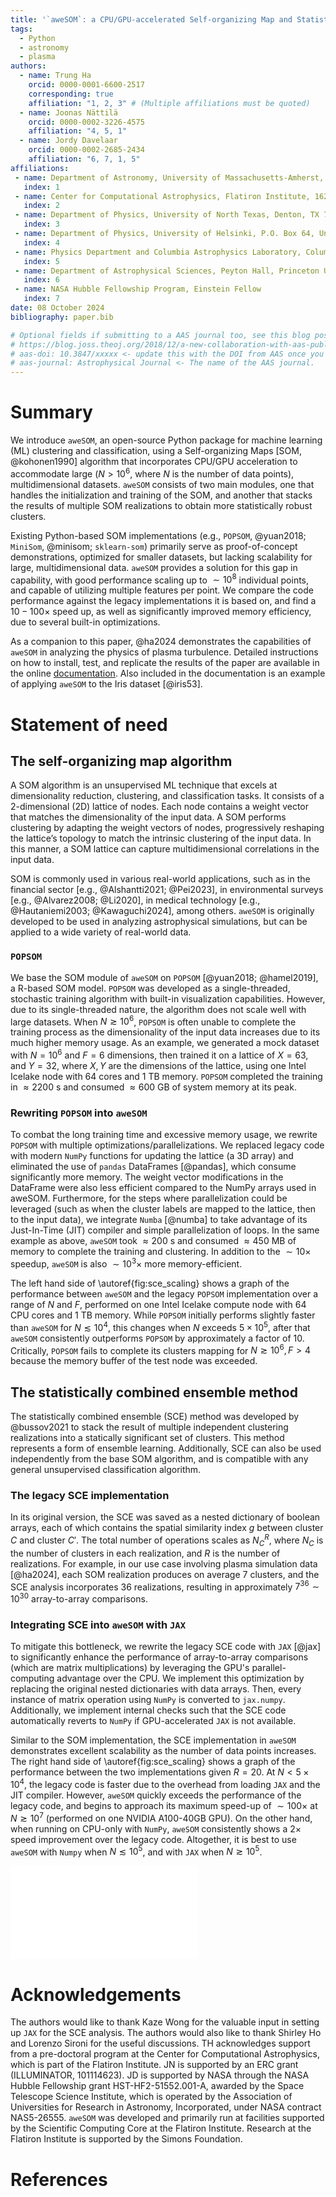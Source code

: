 ```yaml
---
title: '`aweSOM`: a CPU/GPU-accelerated Self-organizing Map and Statistically Combined Ensemble Framework for Machine-learning Clustering Analysis'
tags:
  - Python
  - astronomy
  - plasma
authors:
  - name: Trung Ha
    orcid: 0000-0001-6600-2517
    corresponding: true
    affiliation: "1, 2, 3" # (Multiple affiliations must be quoted)
  - name: Joonas Nättilä
    orcid: 0000-0002-3226-4575
    affiliation: "4, 5, 1"
  - name: Jordy Davelaar
    orcid: 0000-0002-2685-2434
    affiliation: "6, 7, 1, 5"
affiliations:
 - name: Department of Astronomy, University of Massachusetts-Amherst, Amherst, MA 01003, USA
   index: 1
 - name: Center for Computational Astrophysics, Flatiron Institute, 162 Fifth Avenue, New York, NY 10010, USA
   index: 2
 - name: Department of Physics, University of North Texas, Denton, TX 76203, USA
   index: 3
 - name: Department of Physics, University of Helsinki, P.O. Box 64, University of Helsinki, FI-00014, Finland
   index: 4
 - name: Physics Department and Columbia Astrophysics Laboratory, Columbia University, 538 West 120th Street, New York, NY 10027, USA
   index: 5
 - name: Department of Astrophysical Sciences, Peyton Hall, Princeton University, Princeton, NJ 08544, USA
   index: 6
 - name: NASA Hubble Fellowship Program, Einstein Fellow
   index: 7
date: 08 October 2024
bibliography: paper.bib

# Optional fields if submitting to a AAS journal too, see this blog post:
# https://blog.joss.theoj.org/2018/12/a-new-collaboration-with-aas-publishing
# aas-doi: 10.3847/xxxxx <- update this with the DOI from AAS once you know it.
# aas-journal: Astrophysical Journal <- The name of the AAS journal.
---
```


# Summary

We introduce `aweSOM`, an open-source Python package for machine learning (ML) clustering and classification, using a Self-organizing Maps [SOM, @kohonen1990] algorithm that incorporates CPU/GPU acceleration to accommodate large ($N > 10^6$, where $N$ is the number of data points), multidimensional datasets. `aweSOM` consists of two main modules, one that handles the initialization and training of the SOM, and another that stacks the results of multiple SOM realizations to obtain more statistically robust clusters.

Existing Python-based SOM implementations (e.g., `POPSOM`, @yuan2018; `MiniSom`, @minisom; `sklearn-som`) primarily serve as proof-of-concept demonstrations, optimized for smaller datasets, but lacking scalability for large, multidimensional data.
`aweSOM` provides a solution for this gap in capability, with good performance scaling up to $\sim 10^8$ individual points, and capable of utilizing multiple features per point. We compare the code performance against the legacy implementations it is based on, and find a $10 - 100 \times$ speed up, as well as significantly improved memory efficiency, due to several built-in optimizations.

As a companion to this paper, @ha2024 demonstrates the capabilities of `aweSOM` in analyzing the physics of plasma turbulence. Detailed instructions on how to install, test, and replicate the results of the paper are available in the online [documentation](https://awesom.readthedocs.io/en/latest/). Also included in the documentation is an example of applying `aweSOM` to the Iris dataset [@iris53].

# Statement of need

## The self-organizing map algorithm

A SOM algorithm is an unsupervised ML technique that excels at dimensionality reduction, clustering, and classification tasks.
It consists of a 2-dimensional (2D) lattice of nodes. Each node contains a weight vector that matches the dimensionality of the input data. A SOM performs clustering by adapting the weight vectors of nodes, progressively reshaping the lattice’s topology to match the intrinsic clustering of the input data.
In this manner, a SOM lattice can capture multidimensional correlations in the input data.

SOM is commonly used in various real-world applications, such as in the financial sector [e.g., @Alshantti2021; @Pei2023], in environmental surveys [e.g., @Alvarez2008; @Li2020], in medical technology [e.g., @Hautaniemi2003; @Kawaguchi2024], among others. `aweSOM` is originally developed to be used in analyzing astrophysical simulations, but can be applied to a wide variety of real-world data.

### `POPSOM`

We base the SOM module of `aweSOM` on `POPSOM` [@yuan2018; @hamel2019], a R-based SOM model. `POPSOM` was developed as a single-threaded, stochastic training algorithm with built-in visualization capabilities. However, due to its single-threaded nature, the algorithm does not scale well with large datasets. When $N \gtrsim 10^6$, `POPSOM` is often unable to complete the training process as the dimensionality of the input data increases due to its much higher memory usage. As an example, we generated a mock dataset with $N = 10^6$ and $F = 6$ dimensions, then trained it on a lattice of $X = 63$, and $Y = 32$, where $X, Y$ are the dimensions of the lattice, using one Intel Icelake node with 64 cores and 1 TB memory. `POPSOM` completed the training in $\approx 2200$ s and consumed $\approx 600$ GB of system memory at its peak.

### Rewriting `POPSOM` into `aweSOM`

To combat the long training time and excessive memory usage, we rewrite `POPSOM` with multiple optimizations/parallelizations. 
We replaced legacy code with modern `NumPy` functions for updating the lattice (a 3D array) and eliminated the use of `pandas` DataFrames [@pandas], which consume significantly more memory. The weight vector modifications in the DataFrame were also less efficient compared to the NumPy arrays used in aweSOM.
Furthermore, for the steps where parallelization could be leveraged (such as when the cluster labels are mapped to the lattice, then to the input data), we integrate `Numba` [@numba] to take advantage of its Just-In-Time (JIT) compiler and simple parallelization of loops. In the same example as above, `aweSOM` took $\approx 200$ s and consumed $\approx 450$ MB of memory to complete the training and clustering. In addition to the $\sim 10 \times$ speedup, `aweSOM` is also $\sim 10^3 \times$ more memory-efficient.

The left hand side of \autoref{fig:sce_scaling} shows a graph of the performance between `aweSOM` and the legacy `POPSOM` implementation over a range of $N$ and $F$, performed on one Intel Icelake compute node with 64 CPU cores and 1 TB memory. 
While `POPSOM` initially performs slightly faster than `aweSOM` for $N \lesssim 10^4$, this changes when $N$ exceeds $5 \times 10^5$, after that `aweSOM` consistently outperforms `POPSOM` by approximately a factor of $10$.
Critically, `POPSOM` fails to complete its clusters mapping for $N \gtrsim 10^6, F > 4$ because the memory buffer of the test node was exceeded.

## The statistically combined ensemble method

The statistically combined ensemble (SCE) method was developed by @bussov2021 to stack the result of multiple independent clustering realizations into a statically significant set of clusters. This method represents a form of ensemble learning. Additionally, SCE can also be used independently from the base SOM algorithm, and is compatible with any general unsupervised classification algorithm. 

### The legacy SCE implementation

In its original version, the SCE was saved as a nested dictionary of boolean arrays, each of which contains the spatial similarity index $g$ between cluster $C$ and cluster $C'$. The total number of operations scales as $N_{C}^R$, where $N_C$ is the number of clusters in each realization, and $R$ is the number of realizations. For example, in our use case involving plasma simulation data [@ha2024], each SOM realization produces on average 7 clusters, and the SCE analysis incorporates 36 realizations, resulting in approximately $7^{36} \sim 10^{30}$ array-to-array comparisons.

### Integrating SCE into `aweSOM` with `JAX`

To mitigate this bottleneck, we rewrite the legacy SCE code with `JAX` [@jax] to significantly enhance the performance of array-to-array comparisons (which are matrix multiplications) by leveraging the GPU's parallel-computing advantage over the CPU. We implement this optimization by replacing the original nested dictionaries with data arrays. Then, every instance of matrix operation using `NumPy` is converted to `jax.numpy`. Additionally, we implement internal checks such that the SCE code automatically reverts to `NumPy` if GPU-accelerated `JAX` is not available.

Similar to the SOM implementation, the SCE implementation in `aweSOM` demonstrates excellent scalability as the number of data points increases.
The right hand side of \autoref{fig:sce_scaling} shows a graph of the performance between the two implementations given $R = 20$. At $N < 5 \times 10^4$, the legacy code is faster due to the overhead from loading `JAX` and the JIT compiler. However, `aweSOM` quickly exceeds the performance of the legacy code, and begins to approach its maximum speed-up of $\sim 100 \times$ at $N \gtrsim 10^7$ (performed on one NVIDIA A100-40GB GPU). On the other hand, when running on CPU-only with `NumPy`, `aweSOM` consistently shows a $2 \times$ speed improvement over the legacy code. Altogether, it is best to use `aweSOM` with `Numpy` when $N \lesssim 10^5$, and with `JAX` when $N \gtrsim 10^5$.

![Performance scaling for `aweSOM` vs. the legacy SOM (left) and SCE (right) implementation. The top panels show the time for each implementation to complete analysis of $N$ number of data points. The dotted lines shows linear extrapolations from the data in order to estimate the speedup. The bottom panels show the ratio between the time taken by the legacy code divided by the time taken by `aweSOM`. In the SOM analysis, we consider a dataset with $F = 6$ and $F = 10$ dimensions. In the SCE analysis, we test the scaling of both a GPU-accelerated implementation (with `JAX`) and a CPU-only implementation (with `NumPy`). \label{fig:sce_scaling}](joss_scaling.pdf)

# Acknowledgements

The authors would like to thank Kaze Wong for the valuable input in setting up `JAX` for the SCE analysis. The authors would also like to thank Shirley Ho and Lorenzo Sironi for the useful discussions.
TH acknowledges support from a pre-doctoral program at the Center for Computational Astrophysics, which is part of the Flatiron Institute. JN is supported by an ERC grant (ILLUMINATOR, 101114623). JD is supported by NASA through the NASA Hubble Fellowship grant HST-HF2-51552.001-A, awarded by the Space Telescope Science Institute, which is operated by the Association of Universities for Research in Astronomy, Incorporated, under NASA contract NAS5-26555.
`aweSOM` was developed and primarily run at facilities supported by the Scientific Computing Core at the Flatiron Institute. Research at the Flatiron Institute is supported by the Simons Foundation.

# References
